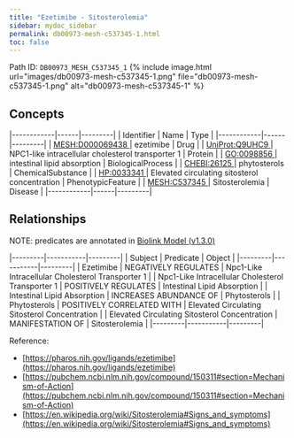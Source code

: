 ```yaml
---
title: "Ezetimibe - Sitosterolemia"
sidebar: mydoc_sidebar
permalink: db00973-mesh-c537345-1.html
toc: false 
---
```



Path ID: `DB00973_MESH_C537345_1`
{% include image.html url="images/db00973-mesh-c537345-1.png" file="db00973-mesh-c537345-1.png" alt="db00973-mesh-c537345-1" %}

## Concepts

|------------|------|---------|
| Identifier | Name | Type    |
|------------|------|---------|
| <a href="https://identifiers.org/MESH:D000069438">MESH:D000069438 </a> | ezetimibe | Drug |
| <a href="https://identifiers.org/UniProt:Q9UHC9">UniProt:Q9UHC9 </a> | NPC1-like intracellular cholesterol transporter 1 | Protein |
| <a href="https://identifiers.org/GO:0098856">GO:0098856 </a> | intestinal lipid absorption | BiologicalProcess |
| <a href="https://identifiers.org/CHEBI:26125">CHEBI:26125 </a> | phytosterols | ChemicalSubstance |
| <a href="https://identifiers.org/HP:0033341">HP:0033341 </a> | Elevated circulating sitosterol concentration | PhenotypicFeature |
| <a href="https://identifiers.org/MESH:C537345">MESH:C537345 </a> | Sitosterolemia | Disease |
|------------|------|---------|

## Relationships


NOTE: predicates are annotated in <a href="https://github.com/biolink/biolink-model/releases/tag/v1.3.0">Biolink Model (v1.3.0)</a>

|---------|-----------|---------|
| Subject | Predicate | Object  |
|---------|-----------|---------|
| Ezetimibe | NEGATIVELY REGULATES | Npc1-Like Intracellular Cholesterol Transporter 1 |
| Npc1-Like Intracellular Cholesterol Transporter 1 | POSITIVELY REGULATES | Intestinal Lipid Absorption |
| Intestinal Lipid Absorption | INCREASES ABUNDANCE OF | Phytosterols |
| Phytosterols | POSITIVELY CORRELATED WITH | Elevated Circulating Sitosterol Concentration |
| Elevated Circulating Sitosterol Concentration | MANIFESTATION OF | Sitosterolemia |
|---------|-----------|---------|

Reference: 
  - [https://pharos.nih.gov/ligands/ezetimibe](https://pharos.nih.gov/ligands/ezetimibe)
  - [https://pubchem.ncbi.nlm.nih.gov/compound/150311#section=Mechanism-of-Action](https://pubchem.ncbi.nlm.nih.gov/compound/150311#section=Mechanism-of-Action)
  - [https://en.wikipedia.org/wiki/Sitosterolemia#Signs_and_symptoms](https://en.wikipedia.org/wiki/Sitosterolemia#Signs_and_symptoms)
